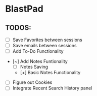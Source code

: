 # BlastPad

## TODOS:
- [ ] Save Favorites between sessions
- [ ] Save emails between sessions
- [ ] Add To-Do Functionality
- [~] Add Notes Funtionality
    - [ ] Notes Saving
    - [+] Basic Notes Functionality
- [ ] Figure out Cookies
- [ ] Integrate Recent Search History panel